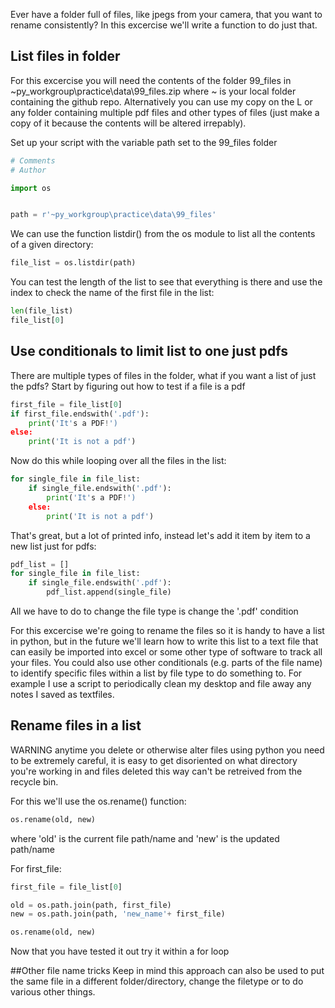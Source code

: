 Ever have a folder full of files, like jpegs from your camera, that you want to rename consistently? In this excercise we'll write a function to do just that. 

## List files in folder 

For this excercise you will need the contents of the folder 99_files in ~py_workgroup\practice\data\99_files.zip
where ~ is your local folder containing the github repo. Alternatively you can use my copy on the L or any folder containing multiple pdf files and other types of files (just make a copy of it because the contents will be altered irrepably).

Set up your script with the variable path set to the 99_files folder

```python
# Comments
# Author

import os


path = r'~py_workgroup\practice\data\99_files'

```

We can use the function listdir() from the os module to list all the contents of a given directory:

```python
file_list = os.listdir(path)
```

You can test the length of the list to see that everything is there and use the index to check the name of the first file in the list:

```python
len(file_list)
file_list[0]
```

## Use conditionals to limit list to one just pdfs
There are multiple types of files in the folder, what if you want a list of just the pdfs?
Start by figuring out how to test if a file is a pdf

```python
first_file = file_list[0]
if first_file.endswith('.pdf'):
	print('It's a PDF!')
else:
	print('It is not a pdf')
```
Now do this while looping over all the files in the list:
```python
for single_file in file_list:
	if single_file.endswith('.pdf'):
		print('It's a PDF!')
	else:
		print('It is not a pdf')
```

That's great, but a lot of printed info, instead let's add it item by item to a new list just for pdfs:

```python
pdf_list = []
for single_file in file_list:
	if single_file.endswith('.pdf'):
		pdf_list.append(single_file)
```

All we have to do to change the file type is change the '.pdf' condition

For this excercise we're going to rename the files so it is handy to have a list in python, but in the future we'll learn how to write this list to a text file that can easily be imported into excel or some other type of software to track all your files. You could also use other conditionals (e.g. parts of the file name) to identify specific files within a list by file type to do something to. For example I use a script to periodically clean my desktop and file away any notes I saved as textfiles.

## Rename files in a list
WARNING anytime you delete or otherwise alter files using python you need to be extremely careful, it is easy to get disoriented on what directory you're working in and files deleted this way can't be retreived from the recycle bin.

For this we'll use the os.rename() function:
```python
os.rename(old, new)
```
where 'old' is the current file path/name and 'new' is the updated path/name

For first_file:
```python
first_file = file_list[0]

old = os.path.join(path, first_file)
new = os.path.join(path, 'new_name'+ first_file)

os.rename(old, new)
```

Now that you have tested it out try it within a for loop

##Other file name tricks
Keep in mind this approach can also be used to put the same file in a different folder/directory, change the filetype or to do various other things.
